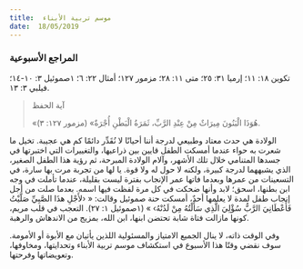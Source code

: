 ```yaml
---
title:  موسم تربية الأبناء
date:  18/05/2019
---
```


### المراجع الأسبوعية
تكوين ١٨: ١١؛ إرميا ٣١: ٢٥؛ متى ١١: ٢٨؛ مزمور ١٢٧؛ أمثال ٢٢: ٦؛ ١صموئيل ٣: ١٠-١٤؛ فيلبي ٣: ١٣.

> <p>آية الحفظ</p>
> «هُوَذَا الْبَنُونَ مِيرَاثٌ مِنْ عِنْدِ الرَّبِّ، ثَمَرَةُ الْبَطْنِ أُجْرَةٌ» (مزمور ١٢٧: ٣).

الولادة هي حدث معتاد وطبيعي لدرجة أننا أحيانًا لا نُقَدِّر دائمًا كم هي عجيبة. تخيل ما شعرت به حواء عندما أمسكت الطفل قايين بين ذراعيها، والتغييرات التي اختبرتها في جسدها المتنامي خلال تلك الأشهر، وآلام الولادة المبرحة، ثم رؤية هذا الطفل الصغير، الذي يشبههما لدرجة كبيرة، ولكنه لا حول له ولا قوة. يا لها من تجربة مرت بها سارة، في التسعينات من عمرها وبعدما فاتها عمر الإنجاب بفترة ليست بقليلة، عندما تأملت في وجه ابن بطنها، اسحق؛ لابد وأنها ضحكت في كل مرة لفظت فيها اسمه. بعدما صلت من أجل إنجاب طفل لمدة لا يعلمها أحدٌ، أمسكت حنة صموئيل وقالت: « ‹لأَجْلِ هذَا الصَّبِيِّ صَلَّيْتُ فَأَعْطَانِيَ الرَّبُّ سُؤْلِيَ الَّذِي سَأَلْتُهُ مِنْ لَدُنْهُ› » (١صموئيل ١: ٢٧). التعجب في قلب مريم، كونها مازالت فتاة شابة تحتضن ابنها، ابن الله، بمزيج من الاندهاش والرهبة.

وفي الوقت ذاته، لا ينال الجميع الامتياز والمسئولية اللذين يأتيان مع الأبوة أو الأمومة. سوف نقضي وقتًا هذا الأسبوع في استكشاف موسم تربية الأبناء وتحدايتها، ومخاوفها، وتعويضاتها وفرحتها.
